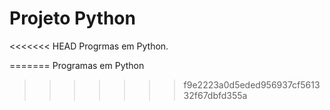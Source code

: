 # Projeto Python
<<<<<<< HEAD
 Progrmas em Python.

 
=======
 Programas em Python
>>>>>>> f9e2223a0d5eded956937cf561332f67dbfd355a
